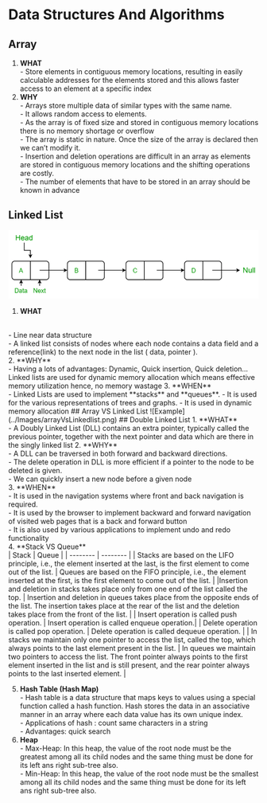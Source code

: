 # Data Structures And Algorithms
## Array 
  1. **WHAT**
    <br>
    - Store elements in contiguous memory locations, resulting in easily calculable addresses for the elements stored and this allows faster access to an element at a specific index
  2. **WHY**
    <br>
    - Arrays store multiple data of similar types with the same name.
    <br>
    - It allows random access to elements.
    <br>
    - As the array is of fixed size and stored in contiguous memory locations there is no memory shortage or overflow
    <br>
    - The array is static in nature. Once the size of the array is declared then we can’t modify it.
     <br>
    - Insertion and deletion operations are difficult in an array as elements are stored in contiguous memory locations and the shifting operations are costly.
     <br>
    - The number of elements that have to be stored in an array should be known in advance
     <br>
## Linked List 
 ![Example](../Images/Linkedlist.png)
  1. **WHAT** 
  <br>
    - Line near data structure
<br>
    - A linked list consists of nodes where each node contains a data field and a reference(link) to the next node in the list ( data, pointer ). <br>
  2. **WHY**
   <br>
    - Having a lots of advantages: Dynamic, Quick insertion, Quick deletion…Linked lists are used for dynamic memory allocation which means effective memory utilization hence, no memory wastage
  3. **WHEN** <br>
    - Linked Lists are used to implement **stacks** and **queues**.
    - It is used for the various representations of trees and graphs.
    - It is used in dynamic memory allocation
## Array VS Linked List
  ![Example](../Images/arrayVsLinkedlist.png)
## Double Linked List
   1. **WHAT** <br>
    - A Doubly Linked List (DLL) contains an extra pointer, typically called the previous pointer, together with the next pointer and data which are there in the singly linked list
   2. **WHY** <br>
    - A DLL can be traversed in both forward and backward directions. <br>
    - The delete operation in DLL is more efficient if a pointer to the node to be deleted is given.<br>
    - We can quickly insert a new node before a given node <br>
   3. **WHEN** <br>
    - It is used in the navigation systems where front and back navigation is required. <br>
    - It is used by the browser to implement backward and forward navigation of visited web pages that is a back and forward button <br>
    - It is also used by various applications to implement undo and redo functionality <br>
   4. **Stack VS Queue** <br>
        | Stack  | Queue |
        | -------- | -------- |
        | Stacks are based on the LIFO principle, i.e., the element inserted at the last, is the first element to come out of the list. | Queues are based on the FIFO principle, i.e., the element inserted at the first, is the first element to come out of the list. |
        |Insertion and deletion in stacks takes place only from one end of the list called the top. | Insertion and deletion in queues takes place from the opposite ends of the list. The insertion takes place at the rear of the list and the deletion takes place from the front of the list. |
        | Insert operation is called push operation.	 | Insert operation is called enqueue operation.|
        | Delete operation is called pop operation.	 | Delete operation is called dequeue operation. |
        | In stacks we maintain only one pointer to access the list, called the top, which always points to the last element present in the list. | In queues we maintain two pointers to access the list. The front pointer always points to the first element inserted in the list and is still present, and the rear pointer always points to the last inserted element. |

   5. **Hash Table (Hash Map)** <br>
    - Hash table is a data structure that maps keys to values using a special function called a hash function. Hash stores the data in an associative manner in an array where each data value has its own unique index. <br>
    - Applications of hash : count same characters in a string <br>
    - Advantages: quick search <br>
   6. **Heap** <br>
    - Max-Heap: In this heap, the value of the root node must be the greatest among all its child nodes and the same thing must be done for its left ans right sub-tree also. <br>
    - Min-Heap: In this heap, the value of the root node must be the smallest among all its child nodes and the same thing must be done for its left ans right sub-tree also.